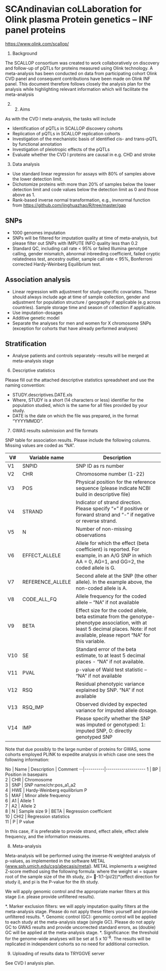 # SCAndinavian coLLaboration for Olink plasma Protein genetics – INF panel proteins

https://www.olink.com/scallop/

1. Background

The SCALLOP consortium was created to work collaboratively on discovery and follow-up of pQTLs for proteins measured using Olink technology. A meta-analysis has been conducted on data from participating cohort Olink CVD panel and consequent contributions have been made on Olink INF panel. This document therefore follows closely the analysis plan for the analysis while highlighting relevant information which will facilitate the meta-analysis

2. 2.	Aims

As with the CVD I meta-analysis, the tasks will include

* Identification of pQTLs in SCALLOP discovery cohorts
* Replication of pQTLs in SCALLOP replication cohorts
* Investigation of the mechanistic basis of identified cis- and trans-pQTL by functional annotation
* Investigation of pleiotropic effects of the pQTLs
* Evaluate whether the CVD I proteins are causal in e.g. CHD and stroke

3. Data analysis

* Use standard linear regression for assays with 80% of samples above the lower detection limit. 
* Dichotomize proteins with more than 20% of samples below the lower detection limit and code values below the detection limit as 0 and those above as 1. 
* Rank-based inverse normal transformation, e.g., invnormal function from https://github.com/jinghuazhao/R/tree/master/gap

## SNPs

* 1000 genomes imputation
* SNPs will be filtered for imputation quality at time of meta-analysis, but please filter out SNPs with IMPUTE INFO quality less than 0.2
* Standard QC, including call rate < 95% or failed Illumina genotype calling, gender mismatch, abnormal inbreeding coefficient, failed cryptic relatedness test, ancestry outlier, sample call rate < 95%, Bonferroni corrected Hardy-Weinberg Equilibrium test.

## Association analysis

* Linear regression with adjustment for study-specific covariates. These should always include age at time of sample collection, gender and adjustment for population structure / geography if applicable (e.g across countries). Sample storage time and season of collection if applicable. 
* Use imputation-dosages
* Additive genetic model
* Separate the analyses for men and women for X chromosome SNPs (exception for cohorts that have already performed analyses)

## Stratification

* Analyse patients and controls separately –results will be merged at meta-analysis stage

6. Descriptive statistics

Please fill out the attached descriptive statistics spreadsheet and use the naming convention: 

* STUDY.descriptives.DATE.xls
* Where, STUDY is a short (14 characters or less) identifier for the population studied, which is the same for all files provided by your study.
* DATE is the date on which the file was prepared, in the format “YYYYMMDD”.

7. GWAS results submission and file formats

SNP table for association results. Please include the following columns. Missing values are coded as “NA”.

V# | Variable name | Description
---|---------------|------------
V1 | SNPID | SNP ID as rs number
V2 | CHR | Chromosome number (1-22)
V3 | POS | Physical position for the reference sequence (please indicate NCBI build in descriptive file)
V4 | STRAND | Indicator of strand direction. Please specify “+” if positive or forward strand and “-” if negative or reverse strand. 
V5 | N | Number of non-missing observations
V6 | EFFECT_ALLELE | Allele for which the effect (beta coefficient) is reported. For example, in an A/G SNP in which AA = 0, AG=1, and GG=2, the coded allele is G.
V7 | REFERENCE_ALLELE | Second allele at the SNP (the other allele). In the example above, the non-coded allele is A. 
V8 | CODE_ALL_FQ | Allele frequency for the coded allele – “NA” if not available
V9 | BETA | Effect size for the coded allele, beta estimate from the genotype-phenotype association, with at least 5 decimal places. Note: if not available, please report “NA” for this variable.
V10 | SE | Standard error of the beta estimate, to at least 5 decimal places - “NA” if not available. 
V11 | PVAL | p-value of Wald test statistic – “NA” if not available
V12 | RSQ | Residual phenotypic variance explained by SNP. “NA” if not available
V13 | RSQ_IMP| Observed divided by expected variance for imputed allele dosage.
V14 | IMP | Please specify whether the SNP was imputed or genotyped: 1: imputed SNP, 0: directly genotyped SNP

Note that due possibly to the large number of proteins for GWAS, some cohorts employed PLINK to expedite analysis in which case one sees the following information: 

No | Name | Description | Comment
--|----------|--------------------
1 | BP | Position in basepairs	
2 | CHR | Chromosome	
3 | SNP | SNP name/chr:pos_a1_a2	
4 | HWE | Hardy-Weinberg equilibrium P	
5 | MAF | Minor allele frequency	
6 | A1 | Allele 1	
7 | A2 | Allele 2	
8 | N |	Sample size	
9 | BETA | Regression coefficient	
10 | CHI2 | Regression statistics	
11 | P | P value	

In this case, if is preferable to provide strand, effect allele, effect allele frequency, and the information measures.

8. Meta-analysis

Meta-analysis will be performed using the inverse-N weighted analysis of p-values, as implemented in the software METAL (www.sph.umich.edu/csg/abecasis/metal). METAL implements a weighted Z-score method using the following formula: where the weight wi = square root of the sample size of the ith study, zi= -1(1-(pi/2))*(effect direction for study i), and pi is the P-value for the ith study.  
 
We will apply genomic control and the appropriate marker filters at this stage (i.e. please provide unfiltered results). 

*. Marker exclusion filters: we will apply imputation quality filters at the meta-analysis stage. Please do not apply these filters yourself and provide unfiltered results. 
*. Genomic control (GC): genomic control will be applied to each study at the meta-analysis stage (single GC). Please do not apply GC to GWAS results and provide uncorrected standard errors, as (double) GC will be applied at the meta-analysis stage. 
*. Significance: the threshold for the genome-wide analyses will be set at 5 x 10<sup>-8</sup>. The results will be replicated in independent cohorts so no need for additional correction.

9. Uploading of results data to TRYGGVE server

See CVD I analysis plan.



